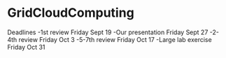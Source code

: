 GridCloudComputing
==================

Deadlines
-1st review           Friday Sept 19
-Our presentation     Friday Sept 27
-2-4th review         Friday Oct 3
-5-7th review         Friday Oct 17
-Large lab exercise   Friday Oct 31


